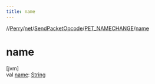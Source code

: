 ```yaml
---
title: name
---
```

//[Perry](../../../../index.html)/[net](../../index.html)/[SendPacketOpcode](../index.html)/[PET_NAMECHANGE](index.html)/[name](name.html)



# name



[jvm]\
val [name](name.html): [String](https://kotlinlang.org/api/latest/jvm/stdlib/kotlin/-string/index.html)




